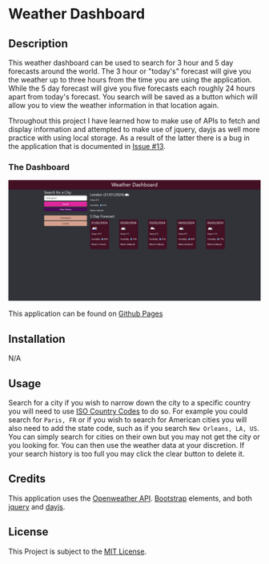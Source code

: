 # Weather Dashboard
## Description

This weather dashboard can be used to search for 3 hour and 5 day forecasts around the world. The 3 hour or "today's" forecast will give you the weather up to three hours from the time you are using the application. While the 5 day forecast will give you five forecasts each roughly 24 hours apart from today's forecast. You search will be saved as a button which will allow you to view the weather information in that location again.

Throughout this project I have learned how to make use of APIs to fetch and display information and attempted to make use of jquery, dayjs as well more practice with using local storage. As a result of the latter there is a bug in the application that is documented in [Issue #13](https://github.com/applepieorchard/weather-dashboard/issues/13).

### The Dashboard
![Screenshot of the Weather Dashboard](./assets/images/dashboardScreenshot.png)

This application can be found on [Github Pages](https://applepieorchard.github.io/weather-dashboard/)

## Installation

N/A

## Usage

Search for a city if you wish to narrow down the city to a specific country you will need to use [ISO Country Codes](https://www.iso.org/obp/ui/#search) to do so. For example you could search for `Paris, FR` or if you wish to search for American cities you will also need to add the state code, such as if you search `New Orleans, LA, US`. You can simply search for cities on their own but you may not get the city or you looking for. You can then use the weather data at your discretion. If your search history is too full you may click the clear button to delete it.

## Credits

This application uses the [Openweather API](https://openweathermap.org/api). [Bootstrap](https://getbootstrap.com/) elements, and both [jquery](https://jquery.com/) and [dayjs](https://day.js.org/).

## License

This Project is subject to the [MIT License](LICENSE).